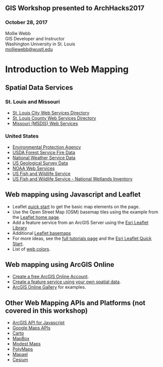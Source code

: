 ## GIS Workshop presented to ArchHacks2017 ##
### October 28, 2017 ###
Mollie Webb<br>
GIS Developer and Instructor<br>
Washington University in St. Louis<br>
molliewebb@wustl.edu<br>

# Introduction to Web Mapping #

## Spatial Data Services ##

### St. Louis and Missouri ###
* [St. Louis City Web Services Directory](http://stlgis.stlouis-mo.gov/arcgis/rest/services)
* [St. Louis County Web Services Directory](http://maps.stlouisco.com/arcgis/rest/services)
* [Missouri (MSDIS) Web Services](http://msdis.missouri.edu/webservices/mapping/index.html)

### United States ###
* [Environmental Protection Agency](https://geodata.epa.gov/arcgis/rest/services)
* [USDA Forest Service Fire Data](https://fsapps.nwcg.gov/afm/wms.php)
* [National Weather Service Data](http://www.nws.noaa.gov/gis/services.html)
* [US Geological Survey Data](https://viewer.nationalmap.gov/services/)
* [NOAA Web Services](https://nowcoast.noaa.gov/help/#!section=mapservices)
* [US Fish and Wildlife Service](https://gis.fws.gov/arcgis/rest/services)
* [US Fish and Wildlife Service - National Wetlands Inventory](https://www.fws.gov/wetlands/data/web-map-services.html)

## Web mapping using Javascript and Leaflet ##

* Leaflet [quick start](http://leafletjs.com/examples/quick-start/) to get the basic map elements on the page.
* Use the Open Street Map (OSM) basemap tiles using the example from the [Leaflet home page](http://leafletjs.com/).
* Add a feature service from an ArcGIS Server using the [Esri Leaflet Library](https://esri.github.io/esri-leaflet/api-reference/layers/feature-layer.html)
* Additional [Leaflet basemaps](http://leaflet-extras.github.io/leaflet-providers/preview/)
* For more ideas, see the [full tutorials page](http://leafletjs.com/examples.html) and the [Esri Leaflet Quick Start](https://esri.github.io/esri-leaflet/examples/).
* List of [web colors](https://www.w3schools.com/colors/default.asp).

## Web mapping using ArcGIS Online ##
* [Create a free ArcGIS Online Account](https://www.arcgis.com/home/signin.html).
* [Create a feature service using your own spatial data](http://doc.arcgis.com/en/arcgis-online/share-maps/publish-features.htm).
* [ArcGIS Online Gallery](https://www.arcgis.com/home/gallery.html#c=esri&t=maps&o=modified) for examples.

## Other Web Mapping APIs and Platforms (not covered in this workshop) ##

* [ArcGIS API for Javascript](https://developers.arcgis.com/javascript/)
* [Google Maps APIs](https://developers.google.com/maps/)
* [Carto](https://carto.com/)
* [MapBox](https://www.mapbox.com/)
* [Modest Maps](http://modestmaps.com/)
* [PolyMaps](http://polymaps.org/)
* [Mapael](https://www.vincentbroute.fr/mapael/)
* [Cesium](http://cesiumjs.org/)
